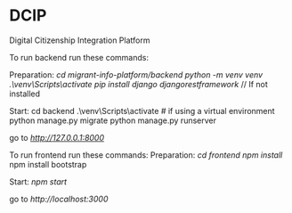 # DCIP
Digital Citizenship Integration Platform


To run backend run these commands:

Preparation:
*cd migrant-info-platform/backend*
*python -m venv venv*
*.\venv\Scripts\activate*
*pip install django djangorestframework* // If not installed

Start:
cd backend
.\venv\Scripts\activate  # if using a virtual environment
python manage.py migrate
python manage.py runserver

go to *http://127.0.0.1:8000*

To run frontend run these commands:
Preparation:
*cd frontend*
*npm install*
npm install bootstrap

Start:
*npm start*

go to *http://localhost:3000*